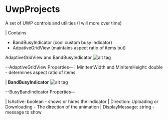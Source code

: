 # UwpProjects
A set of UWP controls and utilities (I will more over time)

| Contains
- BandBusyIndicator (cool custom busy indicator)
- AdpativeGridView (maintains aspect ratio of items but)


AdaptiveGridView and BandBusyIndicator
![alt tag](https://i.gyazo.com/8b4eda7cd246474d4e7ec4262aecc82b.gif)

--AdaptiveGridView Properties--
| MinItemWidth and MinItemHeight: double - determines aspect ratio of items


| **BandBusyIndicator**
![alt tag](https://i.gyazo.com/ba631921317b4f8a5a51b3506e9f53ff.gif)


--BusyBandIndicator Properties--

| IsActive: boolean - shows or hides the indicator
| Direction: Uploading or Downloading - The direction of the animation
| DisplayMessage: string - message to show
